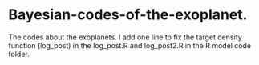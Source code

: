 # Bayesian-codes-of-the-exoplanet.
The codes about the exoplanets.
I add one line to fix the target density function (log_post) in the log_post.R and log_post2.R in the R model code folder.
